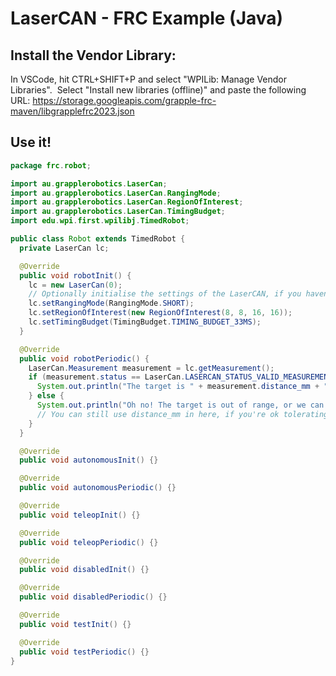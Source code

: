 # LaserCAN - FRC Example (Java)

## Install the Vendor Library:
In VSCode, hit CTRL+SHIFT+P and select "WPILib: Manage Vendor Libraries".  Select "Install new libraries (offline)" and paste the following URL: https://storage.googleapis.com/grapple-frc-maven/libgrapplefrc2023.json

## Use it!
```java
package frc.robot;

import au.grapplerobotics.LaserCan;
import au.grapplerobotics.LaserCan.RangingMode;
import au.grapplerobotics.LaserCan.RegionOfInterest;
import au.grapplerobotics.LaserCan.TimingBudget;
import edu.wpi.first.wpilibj.TimedRobot;

public class Robot extends TimedRobot {
  private LaserCan lc;

  @Override
  public void robotInit() {
    lc = new LaserCan(0);
    // Optionally initialise the settings of the LaserCAN, if you haven't already done so in GrappleHook
    lc.setRangingMode(RangingMode.SHORT);
    lc.setRegionOfInterest(new RegionOfInterest(8, 8, 16, 16));
    lc.setTimingBudget(TimingBudget.TIMING_BUDGET_33MS);
  }

  @Override
  public void robotPeriodic() {
    LaserCan.Measurement measurement = lc.getMeasurement();
    if (measurement.status == LaserCan.LASERCAN_STATUS_VALID_MEASUREMENT) {
      System.out.println("The target is " + measurement.distance_mm + "mm away!");
    } else {
      System.out.println("Oh no! The target is out of range, or we can't get a reliable measurement!");
      // You can still use distance_mm in here, if you're ok tolerating a clamped value or an unreliable measurement.
    }
  }

  @Override
  public void autonomousInit() {}

  @Override
  public void autonomousPeriodic() {}

  @Override
  public void teleopInit() {}

  @Override
  public void teleopPeriodic() {}

  @Override
  public void disabledInit() {}

  @Override
  public void disabledPeriodic() {}

  @Override
  public void testInit() {}

  @Override
  public void testPeriodic() {}
}
```